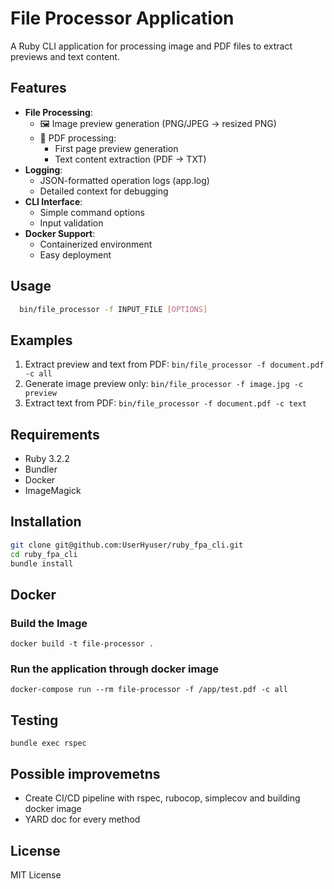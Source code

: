 # File Processor Application

A Ruby CLI application for processing image and PDF files to extract previews and text content.

## Features

- **File Processing**:
  - 🖼️ Image preview generation (PNG/JPEG → resized PNG)
  - 📄 PDF processing:
    - First page preview generation
    - Text content extraction (PDF → TXT)
- **Logging**:
  - JSON-formatted operation logs (app.log)
  - Detailed context for debugging
- **CLI Interface**:
  - Simple command options
  - Input validation
- **Docker Support**:
  - Containerized environment
  - Easy deployment

## Usage

```bash
  bin/file_processor -f INPUT_FILE [OPTIONS]
```

## Examples

1. Extract preview and text from PDF:
  `bin/file_processor -f document.pdf -c all`
2. Generate image preview only:
  `bin/file_processor -f image.jpg -c preview`
3. Extract text from PDF:
  `bin/file_processor -f document.pdf -c text`

## Requirements

- Ruby 3.2.2
- Bundler
- Docker
- ImageMagick

## Installation

```bash
git clone git@github.com:UserHyuser/ruby_fpa_cli.git
cd ruby_fpa_cli
bundle install
```

## Docker
### Build the Image
`docker build -t file-processor .`
### Run the application through docker image
`docker-compose run --rm file-processor -f /app/test.pdf -c all`

## Testing
`bundle exec rspec`

## Possible improvemetns
- Create CI/CD pipeline with rspec, rubocop, simplecov and building docker image
- YARD doc for every method

## License
MIT License